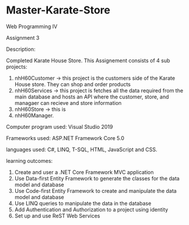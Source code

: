 # Master-Karate-Store

Web Programming IV

Assignment 3

Description:

Completed Karate House Store. This Assignement consists of 4 sub projects: 

1. nhH60Customer -> this project is the customers side of the Karate House store. They can shop and order products
2. nhH60Services -> this project is fetches all the data required from the main database and hosts an API where the customer, store, and managaer can recieve and store information 
3. nhH60Store -> this is 
4. nhH60Manager.


Computer program used: Visual Studio 2019

Frameworks used: ASP.NET Framework Core 5.0

languages used: C#, LINQ, T-SQL, HTML, JavaScript and CSS.

learning outcomes: 
1. Create and user a .NET Core Framework MVC application
2. Use Data-first Entity Framework to generate the classes for the data model and database
3. Use Code-first Entity Framework to create and manipulate the data model and database
4. Use LINQ queries to manipulate the data in the database
5. Add Authentication and Authorization to a project using identity
6. Set up and use ReST Web Services
